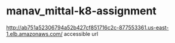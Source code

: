 # manav_mittal-k8-assignment
http://ab751a52306794a52b427cf851716c2c-877553361.us-east-1.elb.amazonaws.com/
accessible url
